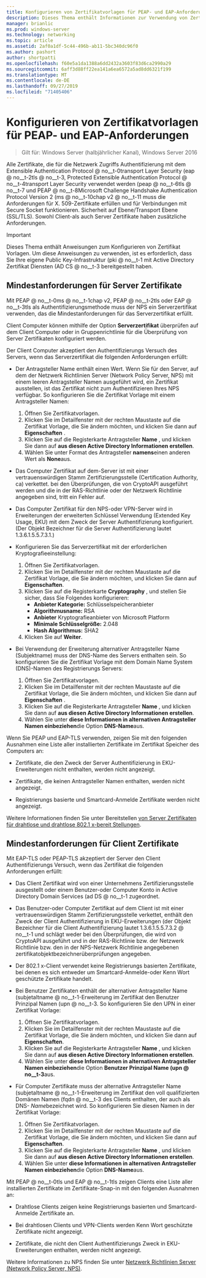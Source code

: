 ```yaml
---
title: Konfigurieren von Zertifikatvorlagen für PEAP- und EAP-Anforderungen
description: Dieses Thema enthält Informationen zur Verwendung von Zertifikaten mit dem Netzwerk Richtlinien Server und Remote Zugriff in Windows Server 2016.
manager: brianlic
ms.prod: windows-server
ms.technology: networking
ms.topic: article
ms.assetid: 2af0a1df-5c44-496b-ab11-5bc340dc96f0
ms.author: pashort
author: shortpatti
ms.openlocfilehash: f60e5a1da1388a6dd2432a3603f83d6ca2990a29
ms.sourcegitcommit: 6aff3d88ff22ea141a6ea6572a5ad8dd6321f199
ms.translationtype: MT
ms.contentlocale: de-DE
ms.lasthandoff: 09/27/2019
ms.locfileid: "71405406"
---
```

# <a name="configure-certificate-templates-for-peap-and-eap-requirements"></a>Konfigurieren von Zertifikatvorlagen für PEAP- und EAP-Anforderungen

>Gilt für: Windows Server (halbjährlicher Kanal), Windows Server 2016

Alle Zertifikate, die für die Netzwerk Zugriffs Authentifizierung mit dem Extensible Authentication Protocol @ no__t-0transport Layer Security \(eap @ no__t-2tls @ no__t-3, Protected Extensible Authentication Protocol @ no__t-4transport Layer Security verwendet werden \(peap @ no__t-6tls @ no__t-7 und PEAP @ no__t-8Microsoft Challenge Handshake Authentication Protocol Version 2 \(ms @ no__t-10chap v2 @ no__t-11 muss die Anforderungen für X. 509-Zertifikate erfüllen und für Verbindungen mit Secure Socket funktionieren. Sicherheit auf Ebene/Transport Ebene (SSL/TLS). Sowohl Client-als auch Server Zertifikate haben zusätzliche Anforderungen.

>[!IMPORTANT]
>Dieses Thema enthält Anweisungen zum Konfigurieren von Zertifikat Vorlagen. Um diese Anweisungen zu verwenden, ist es erforderlich, dass Sie Ihre eigene Public Key-Infrastruktur \(pki @ no__t-1 mit Active Directory Zertifikat Diensten \(AD CS @ no__t-3 bereitgestellt haben.

## <a name="minimum-server-certificate-requirements"></a>Mindestanforderungen für Server Zertifikate

Mit PEAP @ no__t-0ms @ no__t-1chap v2, PEAP @ no__t-2tls oder EAP @ no__t-3tls als Authentifizierungsmethode muss der NPS ein Serverzertifikat verwenden, das die Mindestanforderungen für das Serverzertifikat erfüllt. 

Client Computer können mithilfe der Option **Serverzertifikat** überprüfen auf dem Client Computer oder in Gruppenrichtlinie für die Überprüfung von Server Zertifikaten konfiguriert werden. 

Der Client Computer akzeptiert den Authentifizierungs Versuch des Servers, wenn das Serverzertifikat die folgenden Anforderungen erfüllt:

- Der Antragsteller Name enthält einen Wert. Wenn Sie für den Server, auf dem der Netzwerk Richtlinien Server (Network Policy Server, NPS) mit einem leeren Antragsteller Namen ausgeführt wird, ein Zertifikat ausstellen, ist das Zertifikat nicht zum Authentifizieren Ihres NPS verfügbar. So konfigurieren Sie die Zertifikat Vorlage mit einem Antragsteller Namen:

    1. Öffnen Sie Zertifikatvorlagen.
    2. Klicken Sie im Detailfenster mit der rechten Maustaste auf die Zertifikat Vorlage, die Sie ändern möchten, und klicken Sie dann auf **Eigenschaften** .
    3. Klicken Sie auf die Registerkarte Antragsteller **Name** , und klicken Sie dann auf **aus diesen Active Directory Informationen erstellen**.
    4. Wählen Sie unter Format des Antragsteller **namens**einen anderen Wert als **None**aus.

- Das Computer Zertifikat auf dem-Server ist mit einer vertrauenswürdigen Stamm Zertifizierungsstelle (Certification Authority, ca) verkettet. bei den Überprüfungen, die von CryptoAPI ausgeführt werden und die in der RAS-Richtlinie oder der Netzwerk Richtlinie angegeben sind, tritt ein Fehler auf.

- Das Computer Zertifikat für den NPS-oder VPN-Server wird in Erweiterungen der erweiterten Schlüssel Verwendung (Extended Key Usage, EKU) mit dem Zweck der Server Authentifizierung konfiguriert. (Der Objekt Bezeichner für die Server Authentifizierung lautet 1.3.6.1.5.5.7.3.1.)

- Konfigurieren Sie das Serverzertifikat mit der erforderlichen Kryptografieeinstellung:

    1. Öffnen Sie Zertifikatvorlagen.
    2. Klicken Sie im Detailfenster mit der rechten Maustaste auf die Zertifikat Vorlage, die Sie ändern möchten, und klicken Sie dann auf **Eigenschaften**.
    3. Klicken Sie auf die Registerkarte **Cryptography** , und stellen Sie sicher, dass Sie Folgendes konfigurieren:
       - **Anbieter Kategorie:** Schlüsselspeicheranbieter
       - **Algorithmusname:** RSA
       - **Anbieter** Kryptografieanbieter von Microsoft Platform
       - **Minimale Schlüsselgröße:** 2.048
       - **Hash Algorithmus:** SHA2
    4. Klicken Sie auf **Weiter**.

- Bei Verwendung der Erweiterung alternativer Antragsteller Name (Subjektname) muss der DNS-Name des Servers enthalten sein. So konfigurieren Sie die Zertifikat Vorlage mit dem Domain Name System (DNS)-Namen des Registrierungs Servers: 

    1. Öffnen Sie Zertifikatvorlagen.
    2. Klicken Sie im Detailfenster mit der rechten Maustaste auf die Zertifikat Vorlage, die Sie ändern möchten, und klicken Sie dann auf **Eigenschaften** .
    3. Klicken Sie auf die Registerkarte Antragsteller **Name** , und klicken Sie dann auf **aus diesen Active Directory Informationen erstellen**.
    4. Wählen Sie unter **diese Informationen in alternativen Antragsteller Namen einbeziehen**die Option **DNS-Name**aus.

Wenn Sie PEAP und EAP-TLS verwenden, zeigen Sie mit den folgenden Ausnahmen eine Liste aller installierten Zertifikate im Zertifikat Speicher des Computers an:

- Zertifikate, die den Zweck der Server Authentifizierung in EKU-Erweiterungen nicht enthalten, werden nicht angezeigt.

- Zertifikate, die keinen Antragsteller Namen enthalten, werden nicht angezeigt.

- Registrierungs basierte und Smartcard-Anmelde Zertifikate werden nicht angezeigt.

Weitere Informationen finden Sie unter Bereitstellen [von Server Zertifikaten für drahtlose und drahtlose 802.1 x-bereit Stellungen](https://technet.microsoft.com/windows-server-docs/networking/core-network-guide/cncg/server-certs/deploy-server-certificates-for-802.1x-wired-and-wireless-deployments).

## <a name="minimum-client-certificate-requirements"></a>Mindestanforderungen für Client Zertifikate

Mit EAP-TLS oder PEAP-TLS akzeptiert der Server den Client Authentifizierungs Versuch, wenn das Zertifikat die folgenden Anforderungen erfüllt:

- Das Client Zertifikat wird von einer Unternehmens Zertifizierungsstelle ausgestellt oder einem Benutzer-oder Computer Konto in Active Directory Domain Services \(ad DS @ no__t-1 zugeordnet.

- Das Benutzer-oder Computer Zertifikat auf dem Client ist mit einer vertrauenswürdigen Stamm Zertifizierungsstelle verkettet, enthält den Zweck der Client Authentifizierung in EKU-Erweiterungen \(der Objekt Bezeichner für die Client Authentifizierung lautet 1.3.6.1.5.5.7.3.2 @ no__t-1 und schlägt weder bei den Überprüfungen, die wird von CryptoAPI ausgeführt und in der RAS-Richtlinie bzw. der Netzwerk Richtlinie bzw. den in der NPS-Netzwerk Richtlinie angegebenen zertifikatobjektbezeichnerüberprüfungen angegeben.

- Der 802.1 x-Client verwendet keine Registrierungs basierten Zertifikate, bei denen es sich entweder um Smartcard-Anmelde-oder Kenn Wort geschützte Zertifikate handelt.

- Bei Benutzer Zertifikaten enthält der alternativer Antragsteller Name \(subjetaltname @ no__t-1-Erweiterung im Zertifikat den Benutzer Prinzipal Namen \(upn @ no__t-3. So konfigurieren Sie den UPN in einer Zertifikat Vorlage:

    1. Öffnen Sie Zertifikatvorlagen.
    2. Klicken Sie im Detailfenster mit der rechten Maustaste auf die Zertifikat Vorlage, die Sie ändern möchten, und klicken Sie dann auf **Eigenschaften**.
    3. Klicken Sie auf die Registerkarte Antragsteller **Name** , und klicken Sie dann auf **aus diesen Active Directory Informationen erstellen**.
    4. Wählen Sie unter **diese Informationen in alternativen Antragsteller Namen einbeziehen**die Option **Benutzer Prinzipal Name \(upn @ no__t-3**aus.

- Für Computer Zertifikate muss der alternative Antragsteller Name \(subjetaltname @ no__t-1-Erweiterung im Zertifikat den voll qualifizierten Domänen Namen \(fqdn @ no__t-3 des Clients enthalten, der auch als DNS- *Name*bezeichnet wird. So konfigurieren Sie diesen Namen in der Zertifikat Vorlage:

    1. Öffnen Sie Zertifikatvorlagen.
    2. Klicken Sie im Detailfenster mit der rechten Maustaste auf die Zertifikat Vorlage, die Sie ändern möchten, und klicken Sie dann auf **Eigenschaften**.
    3. Klicken Sie auf die Registerkarte Antragsteller **Name** , und klicken Sie dann auf **aus diesen Active Directory Informationen erstellen**.
    4. Wählen Sie unter **diese Informationen in alternativen Antragsteller Namen einbeziehen**die Option **DNS-Name**aus.

Mit PEAP @ no__t-0tls und EAP @ no__t-1tls zeigen Clients eine Liste aller installierten Zertifikate im Zertifikate-Snap-in mit den folgenden Ausnahmen an:

- Drahtlose Clients zeigen keine Registrierungs basierten und Smartcard-Anmelde Zertifikate an. 

- Bei drahtlosen Clients und VPN-Clients werden Kenn Wort geschützte Zertifikate nicht angezeigt. 

- Zertifikate, die nicht den Client Authentifizierungs Zweck in EKU-Erweiterungen enthalten, werden nicht angezeigt.


Weitere Informationen zu NPS finden Sie unter [Netzwerk Richtlinien Server (Network Policy Server, NPS)](nps-top.md).
